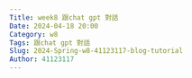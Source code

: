 ```yaml
---
Title: week8 跟chat gpt 對話
Date: 2024-04-18 20:00
Category: w8  
Tags: 跟chat gpt 對話
Slug: 2024-Spring-w8-41123117-blog-tutorial
Author: 41123117
---
```




<!-- PELICAN_END_SUMMARY -->

